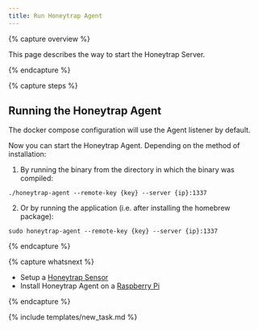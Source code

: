 ```yaml
---
title: Run Honeytrap Agent
---
```


{% capture overview %}

This page describes the way to start the Honeytrap Server.

{% endcapture %}


{% capture steps %}

## Running the Honeytrap Agent

The docker compose configuration will use the Agent listener by default.

Now you can start the Honeytrap Agent. Depending on the method of installation:

1) By running the binary from the directory in which the binary was compiled:

```
./honeytrap-agent --remote-key {key} --server {ip}:1337
```

2) Or by running the application (i.e. after installing the homebrew package):

```
sudo honeytrap-agent --remote-key {key} --server {ip}:1337
```

{% endcapture %}


{% capture whatsnext %}

* Setup a [Honeytrap Sensor](/docs/setup/sensor/install-sensor/)
* Install Honeytrap Agent on a [Raspberry Pi](/docs/setup/appliance/landing/)

{% endcapture %}

{% include templates/new_task.md %}
